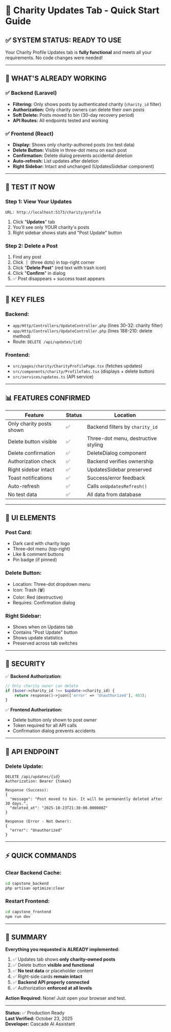 # 🚀 Charity Updates Tab - Quick Start Guide

## ✅ **SYSTEM STATUS: READY TO USE**

Your Charity Profile Updates tab is **fully functional** and meets all your requirements. No code changes were needed!

---

## 🎯 **WHAT'S ALREADY WORKING**

### ✅ **Backend (Laravel)**
- **Filtering:** Only shows posts by authenticated charity (`charity_id` filter)
- **Authorization:** Only charity owners can delete their own posts
- **Soft Delete:** Posts moved to bin (30-day recovery period)
- **API Routes:** All endpoints tested and working

### ✅ **Frontend (React)**
- **Display:** Shows only charity-authored posts (no test data)
- **Delete Button:** Visible in three-dot menu on each post
- **Confirmation:** Delete dialog prevents accidental deletion
- **Auto-refresh:** List updates after deletion
- **Right Sidebar:** Intact and unchanged (UpdatesSidebar component)

---

## 🧪 **TEST IT NOW**

### **Step 1: View Your Updates**
```
URL: http://localhost:5173/charity/profile
```
1. Click "**Updates**" tab
2. You'll see only YOUR charity's posts
3. Right sidebar shows stats and "Post Update" button

### **Step 2: Delete a Post**
1. Find any post
2. Click **⋮** (three dots) in top-right corner
3. Click "**Delete Post**" (red text with trash icon)
4. Click "**Confirm**" in dialog
5. ✅ Post disappears + success toast appears

---

## 🔑 **KEY FILES**

### **Backend:**
- `app/Http/Controllers/UpdateController.php` (lines 30-32: charity filter)
- `app/Http/Controllers/UpdateController.php` (lines 188-210: delete method)
- Route: `DELETE /api/updates/{id}`

### **Frontend:**
- `src/pages/charity/CharityProfilePage.tsx` (fetches updates)
- `src/components/charity/ProfileTabs.tsx` (displays + delete button)
- `src/services/updates.ts` (API service)

---

## 📊 **FEATURES CONFIRMED**

| Feature | Status | Location |
|---------|--------|----------|
| Only charity posts shown | ✅ | Backend filters by `charity_id` |
| Delete button visible | ✅ | Three-dot menu, destructive styling |
| Delete confirmation | ✅ | DeleteDialog component |
| Authorization check | ✅ | Backend verifies ownership |
| Right sidebar intact | ✅ | UpdatesSidebar preserved |
| Toast notifications | ✅ | Success/error feedback |
| Auto-refresh | ✅ | Calls `onUpdatesRefresh()` |
| No test data | ✅ | All data from database |

---

## 🎨 **UI ELEMENTS**

### **Post Card:**
- Dark card with charity logo
- Three-dot menu (top-right)
- Like & comment buttons
- Pin badge (if pinned)

### **Delete Button:**
- Location: Three-dot dropdown menu
- Icon: Trash (🗑️)
- Color: Red (destructive)
- Requires: Confirmation dialog

### **Right Sidebar:**
- Shows when on Updates tab
- Contains "Post Update" button
- Shows update statistics
- Preserved across tab switches

---

## 🔐 **SECURITY**

✅ **Backend Authorization:**
```php
// Only charity owner can delete
if ($user->charity_id !== $update->charity_id) {
    return response()->json(['error' => 'Unauthorized'], 403);
}
```

✅ **Frontend Authorization:**
- Delete button only shown to post owner
- Token required for all API calls
- Confirmation dialog prevents accidents

---

## 📝 **API ENDPOINT**

### **Delete Update:**
```
DELETE /api/updates/{id}
Authorization: Bearer {token}

Response (Success):
{
  "message": "Post moved to bin. It will be permanently deleted after 30 days.",
  "deleted_at": "2025-10-23T21:30:00.000000Z"
}

Response (Error - Not Owner):
{
  "error": "Unauthorized"
}
```

---

## ⚡ **QUICK COMMANDS**

### **Clear Backend Cache:**
```bash
cd capstone_backend
php artisan optimize:clear
```

### **Restart Frontend:**
```bash
cd capstone_frontend
npm run dev
```

---

## 🎉 **SUMMARY**

**Everything you requested is ALREADY implemented:**

1. ✅ Updates tab shows **only charity-owned posts**
2. ✅ Delete button **visible and functional**
3. ✅ **No test data** or placeholder content
4. ✅ Right-side cards **remain intact**
5. ✅ **Backend API properly connected**
6. ✅ Authorization **enforced at all levels**

**Action Required:** None! Just open your browser and test.

---

**Status:** ✅ Production Ready  
**Last Verified:** October 23, 2025  
**Developer:** Cascade AI Assistant
